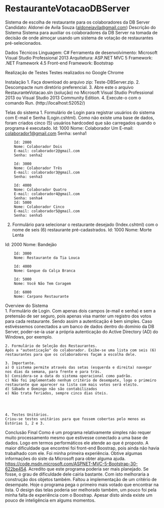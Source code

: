 # RestauranteVotacaoDBServer
Sistema de escolha de restaurante para os colaboradores da DB Server
Candidato: Aldonei de Avila Souza (aldoneiavila@gmail.com)
Descrição do Sistema
	Sistema para auxiliar os colaboradores da DB Server na tomada de decisão de onde almoçar usando um sistema de votação de restaurantes pré-selecionados.

Dados Técnicos
	Linguagem: C#
	Ferramenta de desenvolvimento: Microsoft Visual Studio Professional 2013
	Arquitetura: ASP.NET MVC 5
	Framework: .NET Framework 4.5
	Front-end Framework: Bootstrap

Realização de Testes
	Testes realizados no Google Chrome

Instalação
	1. Faça download do arquivo zip: Teste-DBServer.zip.
	2. Descompacte num diretório preferencial. 
3. Abre este o arquivo RestauranteVotacao.sln (solução) no Microsoft Visual Studio Professional 2013 ou Visual Studio 2013 Community Edition.
	4. Execute-o com o comando Run. (http://localhost:52052/) 

Telas do sistema
	1. Formulário de Login para registrar usuários do sistema com E-mail e Senha (Login.cshtml).
	Como não existe uma base de dados, foram criados cinco (5) usuários hardcoded que são carregados quando o programa é executado.
		Id: 1000
		Nome: Colaborador Um
		E-mail: colaborador1@gmail.com 
		Senha: senha1
		
		Id: 2000
		Nome: Colaborador Dois
		E-mail: colaborador2@gmail.com 
		Senha: senha2
		
		Id: 3000
		Nome: Colaborador Três
		E-mail: colaborador3@gmail.com 
		Senha: senha3
		
		Id: 4000
		Nome: Colaborador Quatro
		E-mail: colaborador4@gmail.com 
		Senha: senha4
		Id: 5000
		Nome: Colaborador Cinco
		E-mail: colaborador5@gmail.com 
		Senha: senha5
	
 

2. Formulário para selecionar o restaurante desejado (Index.cshtml) com o nome de seis (6) restaurante pré-cadastrados. 
		Id: 1000
		Nome: Morte Lenta
		
Id: 2000
		Nome: Bandejão
		
		Id: 3000
		Nome: Restaurante da Tia Louca
		
		Id: 4000
		Nome: Gangue da Calça Branca
		
		Id: 5000
		Nome: Você Não Tem Coragem
		
		Id: 6000
		Nome: Carpano Restaurante

Overview do Sistema		
	1. Formulário de Login.
	Com apenas dois campos (e-mail e senha) e sem a pretensão de ser seguro, pois apenas visa manter um registro dos votos para cada restaurante. 
	Sendo assim a autenticação é bem simples. Caso estivéssemos conectados a um banco de dados	dentro do domínio  da DB Server, poder-se-ia usar a própria autenticação do Active Directory (AD) do Windows, por exemplo.
	
	2. Formulário de Seleção dos Restaurantes.
	Após a "autenticação" do colaborador. Exibe-se uma lista com seis (6) restaurantes para que os colaboradores façam a escolha dele.
	
	3. Importante.
	a) O sistema permite através das setas (esquerda e direita) navegar nos dias da semana, para frente e para trás.
	b) Considera-se a data do sistema operacional como padrão.
	c) Não foi implementado nenhum critério de desempate, logo o primeiro restaurante que aparecer na lista com mais votos será eleito.
	d) Sábado e Domingo não são contabilizados
	e) Não trata feriados, sempre cinco dias úteis.

 
 

	4. Testes Unitários.
	Criou-se testes unitários para que fossem cobertas pelo menos as Estórias 1, 2 e 3.

Conclusão Final
	Como é um programa relativamente simples não requer muito processamento mesmo que estivesse conectado a uma base de dados. Logo em termos performáticos ele atende ao que é proposto.
	A maior dificuldade que encontrei foi front-end Boostrap, pois ainda não havia trabalhado com ele. Foi minha primeira experiência. Obtive algumas informações do siste da Microsoft para obter alguma ajuda.  https://code.msdn.microsoft.com/ASPNET-MVC-5-Bootstrap-30-622be454.
	Acredito que este programa poderia ser mais planejado. Se fosse, o grau de dificuldade dele cairia bastante. Com isto melhoraria a construção dos objetos também.
	Faltou a implementação de um critério de desempate. Hoje o programa pega o primeiro mais votado que encontrar na lista.
	O design das telas poderia ser melhorado também, um pouco foi pela minha falta de experiência com o Boostrap. Apesar disto ainda existe um pouco de inteligência em algums momentos. 

